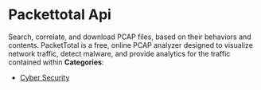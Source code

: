 # Packettotal Api


Search, correlate, and download PCAP files, based on their behaviors and contents.  PacketTotal is a free, online PCAP analyzer designed to visualize network traffic, detect malware, and provide analytics for the traffic contained within
**Categories**:

- [Cyber Security](https://github/awesome-apis/awesome-apis#cyber-security)



